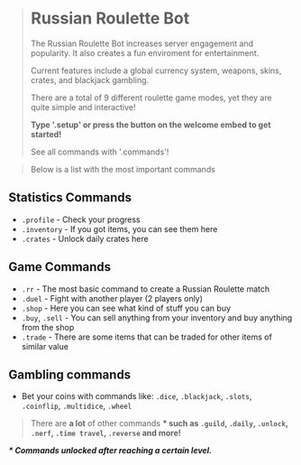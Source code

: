 <main class="entity-content__description"><div class="content">
<blockquote>
  <h1>Russian Roulette Bot</h1>
  <p>
    <span>The Russian Roulette Bot</span> increases server engagement and popularity. It also creates a fun enviroment for entertainment.
  </p>
  <p>
    Current features include a global currency system, weapons, skins, crates, and blackjack gambling.</span>
  </p>
  <p>
    There are a total of 9 different roulette game modes, yet they are quite simple and interactive!
  </p>
  <p>
    <b>Type '.setup' or press the button on the welcome embed to get started!</b>
  </p>
  <p>
    See all commands with '.commands'!
  </p>
</blockquote>
<blockquote>
  <p>
    Below is a list with the <span>most important commands</span>
  </p>
</blockquote>
<div>
  <h2>Statistics Commands</h2>
  <ul>
  	<li><code>.profile</code> - Check your progress</li>
    <li><code>.inventory</code> - If you got items, you can see them here</li>
    <li><code>.crates</code> - Unlock daily crates here</li>
  </ul>
  <h2>Game Commands</h2>
  <ul>
    <li><code>.rr</code> - The most basic command to create a Russian Roulette match</li>
    <li><code>.duel</code> - Fight with another player (2 players only)</li>
    <li><code>.shop</code> - Here you can see what kind of stuff you can buy</li>
    <li><code>.buy</code>, <code>.sell</code> - You can sell anything from your inventory and buy anything from the shop</li>
    <li><code>.trade</code> - There are some items that can be traded for other items of similar value</li>
  </ul>  
  <h2>Gambling commands</h2>
  <ul>
    <li>Bet your coins with commands like: <code>.dice</code>, <code>.blackjack</code>, <code>.slots</code>, <code>.coinflip</code>, <code>.multidice</code>, <code>.wheel</code></li>
  </ul>
<blockquote>
  <p>
    There are <b>a lot</b> of other commands <b> * <b>  such as <code>.guild</code>, <code>.daily</code>, <code>.unlock</code>, <code>.nerf</code>, <code>.time travel</code>, <code>.reverse</code> and more!
  </p>
</blockquote>
  <p>
  	<i>* Commands unlocked after reaching a certain level.</i>
  </p>
</div></div></main>
